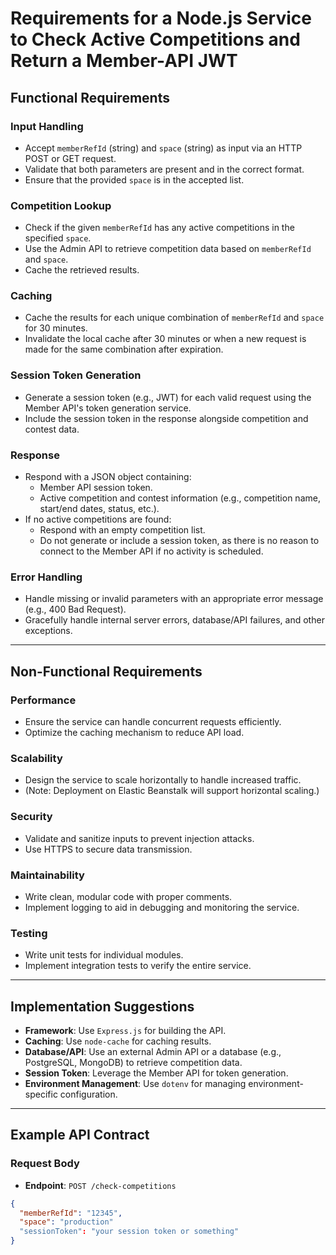 # Requirements for a Node.js Service to Check Active Competitions and Return a Member-API JWT

## Functional Requirements

### Input Handling
- Accept `memberRefId` (string) and `space` (string) as input via an HTTP POST or GET request.
- Validate that both parameters are present and in the correct format.
- Ensure that the provided `space` is in the accepted list.

### Competition Lookup
- Check if the given `memberRefId` has any active competitions in the specified `space`.
- Use the Admin API to retrieve competition data based on `memberRefId` and `space`.
- Cache the retrieved results.

### Caching
- Cache the results for each unique combination of `memberRefId` and `space` for 30 minutes.
- Invalidate the local cache after 30 minutes or when a new request is made for the same combination after expiration.

### Session Token Generation
- Generate a session token (e.g., JWT) for each valid request using the Member API's token generation service.
- Include the session token in the response alongside competition and contest data.

### Response
- Respond with a JSON object containing:
  - Member API session token.
  - Active competition and contest information (e.g., competition name, start/end dates, status, etc.).
- If no active competitions are found:
  - Respond with an empty competition list.
  - Do not generate or include a session token, as there is no reason to connect to the Member API if no activity is scheduled.

### Error Handling
- Handle missing or invalid parameters with an appropriate error message (e.g., 400 Bad Request).
- Gracefully handle internal server errors, database/API failures, and other exceptions.

---

## Non-Functional Requirements

### Performance
- Ensure the service can handle concurrent requests efficiently.
- Optimize the caching mechanism to reduce API load.

### Scalability
- Design the service to scale horizontally to handle increased traffic.
- (Note: Deployment on Elastic Beanstalk will support horizontal scaling.)

### Security
- Validate and sanitize inputs to prevent injection attacks.
- Use HTTPS to secure data transmission.

### Maintainability
- Write clean, modular code with proper comments.
- Implement logging to aid in debugging and monitoring the service.

### Testing
- Write unit tests for individual modules.
- Implement integration tests to verify the entire service.

---

## Implementation Suggestions

- **Framework**: Use `Express.js` for building the API.
- **Caching**: Use `node-cache` for caching results.
- **Database/API**: Use an external Admin API or a database (e.g., PostgreSQL, MongoDB) to retrieve competition data.
- **Session Token**: Leverage the Member API for token generation.
- **Environment Management**: Use `dotenv` for managing environment-specific configuration.

---

## Example API Contract

### Request Body
- **Endpoint**: `POST /check-competitions`
```json
{
  "memberRefId": "12345",
  "space": "production"
  "sessionToken": "your session token or something"
}
